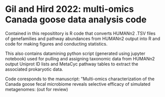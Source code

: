 # Gil and Hird 2022: multi-omics Canada goose data analysis code
Contained in this reposititory is R code that converts HUMANn2 .TSV files of genefamilies and pathway abundances from HUMANn2 output into R and code for making figures and conducting statistics. 

This also contains datamining python script (generated using jupyter notebook) used for pulling and assigning taxonomic data from HUMANn2 output Uniprot ID lists and MetaCyc pathway tables to extract the associated prokaryotic data.


Code coresponds to the manuscript: "Multi-omics characterization of the Canada goose fecal microbiome reveals selective efficacy of simulated metagenomes: (out for review)
